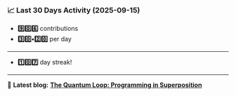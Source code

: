 <!--START_STATS-->
### 📈 Last 30 Days Activity (2025-09-15)  
- **9️⃣0️⃣6️⃣** contributions  
- **3️⃣0️⃣•2️⃣0️⃣** per day
---
- **1️⃣0️⃣7️⃣** day streak!
---
📝 **Latest blog:** [**The Quantum Loop: Programming in Superposition**](https://andriak.com/blog/quantum-loop)
<!--END_STATS-->
